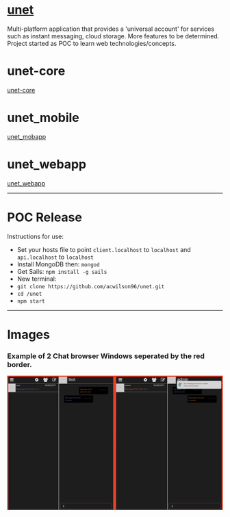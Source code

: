 # [unet](https://acwilson96.github.io/unet/)
Multi-platform application that provides a 'universal account' for services such as instant messaging, cloud storage. More features to be determined. Project started as POC to learn web technologies/concepts.

# unet-core
[unet-core](https://github.com/acwilson96/unet-core)

# unet_mobile
[unet_mobapp](https://github.com/acwilson96/unet_mobile)

# unet_webapp
[unet_webapp](https://github.com/acwilson96/unet_webapp)

---

# POC Release
Instructions for use:

* Set your hosts file to point `client.localhost` to `localhost` and `api.localhost` to `localhost`
* Install MongoDB then: `mongod`
* Get Sails: `npm install -g sails`
* New terminal:
* `git clone https://github.com/acwilson96/unet.git`
* `cd /unet`
* `npm start`

---

# Images

### Example of 2 Chat browser Windows seperated by the red border.
![Split Screen Chat Example](https://github.com/acwilson96/unet/blob/master/unet_chat.png "Split Screen Chat Windows")
